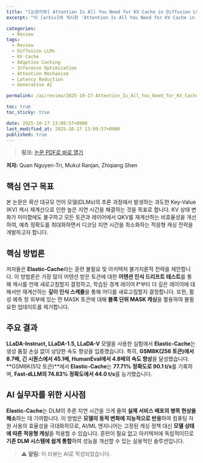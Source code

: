 ```yaml
---
title: "[논문리뷰] Attention Is All You Need for KV Cache in Diffusion LLMs"
excerpt: "이 [arXiv]에 게시한 'Attention Is All You Need for KV Cache in Diffusion LLMs' 논문에 대한 자세한 리뷰입니다."

categories:
  - Review
tags:
  - Review
  - Diffusion LLMs
  - KV Cache
  - Adaptive Caching
  - Inference Optimization
  - Attention Mechanism
  - Latency Reduction
  - Generative AI

permalink: /ai/review/2025-10-17-Attention_Is_All_You_Need_for_KV_Cache_in_Diffusion_LLMs/

toc: true
toc_sticky: true

date: 2025-10-17 13:09:57+0900
last_modified_at: 2025-10-17 13:09:57+0900
published: true
---
```

> **링크:** [논문 PDF로 바로 열기](https://arxiv.org/abs/2510.14973)

**저자:** Quan Nguyen-Tri, Mukul Ranjan, Zhiqiang Shen



## 핵심 연구 목표
본 논문은 확산 대규모 언어 모델(DLMs)의 추론 과정에서 발생하는 과도한 Key-Value (KV) 캐시 재계산으로 인한 높은 지연 시간을 해결하는 것을 목표로 합니다. KV 상태 변화가 미미함에도 불구하고 모든 토큰과 레이어에서 QKV를 재계산하는 비효율성을 개선하여, 예측 정확도를 최대화하면서 디코딩 지연 시간을 최소화하는 적응형 캐싱 전략을 개발하고자 합니다.

## 핵심 방법론
저자들은 **Elastic-Cache**라는 훈련 불필요 및 아키텍처 불가지론적 전략을 제안합니다. 이 방법론은 가장 많이 어텐션 받은 토큰에 대한 **어텐션 인식 드리프트 테스트**를 통해 캐시를 언제 새로고침할지 결정하고, 학습된 경계 레이어 **l***부터 더 깊은 레이어에 대해서만 재계산하는 **깊이 인식 스케줄**을 통해 어디를 새로고침할지 결정합니다. 또한, 활성 예측 창 외부에 있는 먼 MASK 토큰에 대해 **블록 단위 MASK 캐싱**을 활용하여 불필요한 업데이트를 제거합니다.

## 주요 결과
**LLaDA-Instruct, LLaDA-1.5, LLaDA-V** 모델을 사용한 실험에서 **Elastic-Cache**는 생성 품질 손실 없이 상당한 속도 향상을 입증했습니다. 특히, **GSM8K(256 토큰)에서 8.7배, 긴 시퀀스에서 45.1배, HumanEval에서 4.8배의 속도 향상**을 달성했습니다. **GSM8K(512 토큰)**에서 **Elastic-Cache**는 **77.71% 정확도로 90.1 t/s**를 기록하며, **Fast-dLLM의 74.83% 정확도에서 44.0 t/s**를 능가했습니다.

## AI 실무자를 위한 시사점
**Elastic-Cache**는 DLM의 추론 지연 시간을 크게 줄여 **실제 서비스 배포의 병목 현상을 해소**하는 데 기여합니다. 이 방법은 **모델의 동적 변화에 지능적으로 반응**하여 컴퓨팅 자원 사용의 효율성을 극대화하므로, AI/ML 엔지니어는 고정된 캐싱 정책 대신 **모델 상태에 따른 적응형 캐싱**을 적용할 수 있습니다. 훈련이 필요 없고 아키텍처에 독립적이므로 **기존 DLM 시스템에 쉽게 통합**하여 성능을 개선할 수 있는 실용적인 솔루션입니다.

> ⚠️ **알림:** 이 리뷰는 AI로 작성되었습니다.